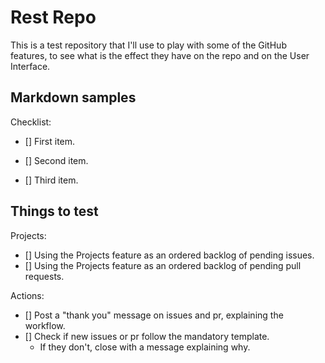 # Rest Repo

This is a test repository that I'll use to play with some of the GitHub features, to see what is the effect they have on the repo and on the User Interface.

## Markdown samples

<!--
Some comment that spans
multiple
lines.
-->

Checklist:

- [] First item.
  <!-- You can read about it here:
  https://www.example.com/
  -->

- [] Second item.
- [] Third item.

## Things to test

Projects:

- [] Using the Projects feature as an ordered backlog of pending issues.
- [] Using the Projects feature as an ordered backlog of pending pull requests.

Actions:

- [] Post a "thank you" message on issues and pr, explaining the workflow.
- [] Check if new issues or pr follow the mandatory template.
  - If they don't, close with a message explaining why.
